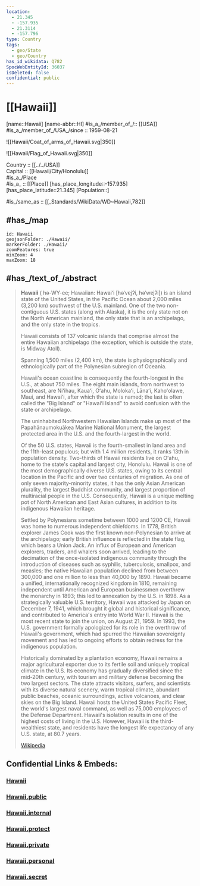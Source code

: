 ```yaml
---
location:
  - 21.345
  - -157.935
  - 21.3114
  - -157.796
type: Country
tags:
  - geo/State
  - geo/Country
has_id_wikidata: Q782
SpocWebEntityId: 36037
isDeleted: false
confidential: public
---
```

# [[Hawaii]] 

[name::Hawaii] 
[name-abbr::HI] 
#is_a_/member_of_/:: [[USA]]
#is_a_/member_of_/USA_/since :: 1959-08-21 



![[Hawaii/Coat_of_arms_of_Hawaii.svg|350]] 

![[Hawaii/Flag_of_Hawaii.svg|350]] 

Country :: [[../../USA]]  
Capital :: [[Hawaii/City/Honolulu]]  
#is_a_/Place  
#is_a_ :: [[Place]] 
[has_place_longitude::-157.935] 
[has_place_latitude::21.345] 
[Population::] 

#is_/same_as :: [[_Standards/WikiData/WD~Hawaii,782]] 

## #has_/map 

```leaflet
id: Hawaii
geojsonFolder: ./Hawaii/
markerFolder: ./Hawaii/
zoomFeatures: true 
minZoom: 4 
maxZoom: 18
```

## #has_/text_of_/abstract 

> **Hawaii** (  hə-WY-ee; Hawaiian: Hawaiʻi [həˈvɐjʔi, həˈwɐjʔi]) is an island state of the United States, 
> in the Pacific Ocean about 2,000 miles (3,200 km) southwest of the U.S. mainland. 
> One of the two non-contiguous U.S. states (along with Alaska), 
> it is the only state not on the North American mainland, 
> the only state that is an archipelago, and the only state in the tropics.
>
> Hawaii consists of 137 volcanic islands that comprise almost the entire Hawaiian archipelago 
> (the exception, which is outside the state, is Midway Atoll). 
> 
> Spanning 1,500 miles (2,400 km), the state is physiographically 
> and ethnologically part of the Polynesian subregion of Oceania. 
> 
> Hawaii's ocean coastline is consequently the fourth-longest in the U.S., at about 750 miles. 
> The eight main islands, from northwest to southeast, are Niʻihau, Kauaʻi, Oʻahu, Molokaʻi, 
> Lānaʻi, Kahoʻolawe, Maui, and Hawaiʻi, after which the state is named; 
> the last is often called the "Big Island" or "Hawaiʻi Island" 
> to avoid confusion with the state or archipelago. 
> 
> The uninhabited Northwestern Hawaiian Islands make up 
> most of the Papahānaumokuākea Marine National Monument, 
> the largest protected area in the U.S. and the fourth-largest in the world.
>
> Of the 50 U.S. states, Hawaii is the fourth-smallest in land area and the 11th-least populous; but with 1.4 million residents, it ranks 13th in population density. Two-thirds of Hawaii residents live on Oʻahu, home to the state's capital and largest city, Honolulu. Hawaii is one of the most demographically diverse U.S. states, owing to its central location in the Pacific and over two centuries of migration. As one of only seven majority-minority states, it has the only Asian American plurality, the largest Buddhist community, and largest proportion of multiracial people in the U.S. Consequently, Hawaii is a unique melting pot of North American and East Asian cultures, in addition to its indigenous Hawaiian heritage.
>
> Settled by Polynesians sometime between 1000 and 1200 CE, Hawaii was home to numerous independent chiefdoms. In 1778, British explorer James Cook was the first known non-Polynesian to arrive at the archipelago; early British influence is reflected in the state flag, which bears a Union Jack. An influx of European and American explorers, traders, and whalers soon arrived, leading to the decimation of the once-isolated indigenous community through the introduction of diseases such as syphilis, tuberculosis, smallpox, and measles; the native Hawaiian population declined from between 300,000 and one million to less than 40,000 by 1890. Hawaii became a unified, internationally recognized kingdom in 1810, remaining independent until American and European businessmen overthrew the monarchy in 1893; this led to annexation by the U.S. in 1898. As a strategically valuable U.S. territory, Hawaii was attacked by Japan on December 7, 1941, which brought it global and historical significance, and contributed to America's entry into World War II. Hawaii is the most recent state to join the union, on August 21, 1959. In 1993, the U.S. government formally apologized for its role in the overthrow of Hawaii's government, which had spurred the Hawaiian sovereignty movement and has led to ongoing efforts to obtain redress for the indigenous population.
>
> 
>
> Historically dominated by a plantation economy, Hawaii remains a major agricultural exporter due to its fertile soil and uniquely tropical climate in the U.S. Its economy has gradually diversified since the mid-20th century, with tourism and military defense becoming the two largest sectors. The state attracts visitors, surfers, and scientists with its diverse natural scenery, warm tropical climate, abundant public beaches, oceanic surroundings, active volcanoes, and clear skies on the Big Island. Hawaii hosts the United States Pacific Fleet, the world's largest naval command, as well as 75,000 employees of the Defense Department. Hawaii's isolation results in one of the highest costs of living in the U.S. However, Hawaii is the third-wealthiest state, and residents have the longest life expectancy of any U.S. state, at 80.7 years.
>
> [Wikipedia](https://en.wikipedia.org/wiki/Hawaii)

## Confidential Links & Embeds: 

### [Hawaii](/_Standards/Earth/Continent/America~North/USA/USA~Pacific/Hawaii.md) 

### [Hawaii.public](/_public/Earth/Continent/America~North/USA/USA~Pacific/Hawaii.public.md) 

### [Hawaii.internal](/_internal/Earth/Continent/America~North/USA/USA~Pacific/Hawaii.internal.md) 

### [Hawaii.protect](/_protect/Earth/Continent/America~North/USA/USA~Pacific/Hawaii.protect.md) 

### [Hawaii.private](/_private/Earth/Continent/America~North/USA/USA~Pacific/Hawaii.private.md) 

### [Hawaii.personal](/_personal/Earth/Continent/America~North/USA/USA~Pacific/Hawaii.personal.md) 

### [Hawaii.secret](/_secret/Earth/Continent/America~North/USA/USA~Pacific/Hawaii.secret.md)

